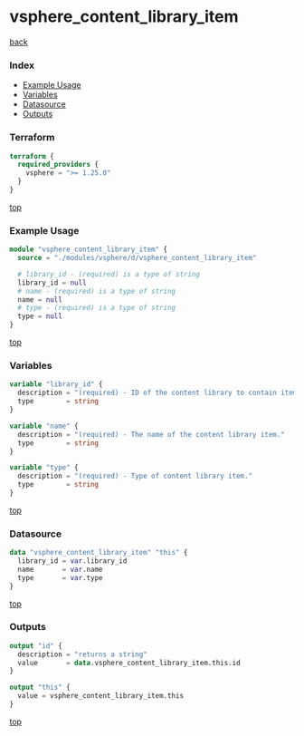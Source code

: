 # vsphere_content_library_item

[back](../vsphere.md)

### Index

- [Example Usage](#example-usage)
- [Variables](#variables)
- [Datasource](#datasource)
- [Outputs](#outputs)

### Terraform

```terraform
terraform {
  required_providers {
    vsphere = ">= 1.25.0"
  }
}
```

[top](#index)

### Example Usage

```terraform
module "vsphere_content_library_item" {
  source = "./modules/vsphere/d/vsphere_content_library_item"

  # library_id - (required) is a type of string
  library_id = null
  # name - (required) is a type of string
  name = null
  # type - (required) is a type of string
  type = null
}
```

[top](#index)

### Variables

```terraform
variable "library_id" {
  description = "(required) - ID of the content library to contain item."
  type        = string
}

variable "name" {
  description = "(required) - The name of the content library item."
  type        = string
}

variable "type" {
  description = "(required) - Type of content library item."
  type        = string
}
```

[top](#index)

### Datasource

```terraform
data "vsphere_content_library_item" "this" {
  library_id = var.library_id
  name       = var.name
  type       = var.type
}
```

[top](#index)

### Outputs

```terraform
output "id" {
  description = "returns a string"
  value       = data.vsphere_content_library_item.this.id
}

output "this" {
  value = vsphere_content_library_item.this
}
```

[top](#index)